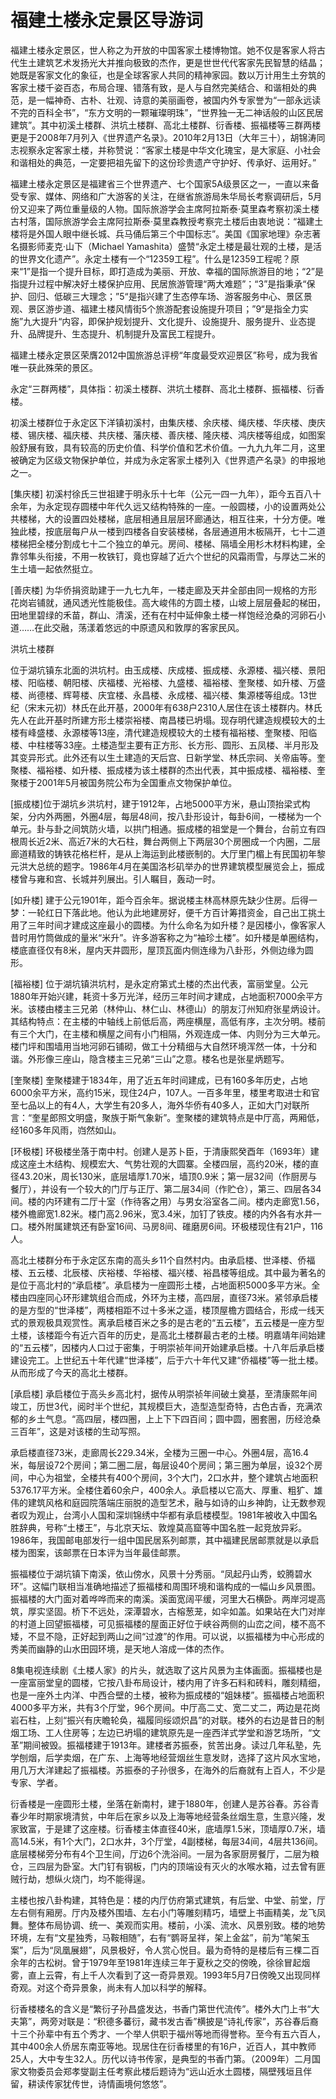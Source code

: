 # 福建土楼永定景区导游词  
福建土楼永定景区，世人称之为开放的中国客家土楼博物馆。她不仅是客家人将古代生土建筑艺术发扬光大并推向极致的杰作，更是世世代代客家先民智慧的结晶；她既是客家文化的象征，也是全球客家人共同的精神家园。数以万计用生土夯筑的客家土楼千姿百态，布局合理、错落有致，是人与自然完美结合、和谐相处的典范，是一幅神奇、古朴、壮观、诗意的美丽画卷，被国内外专家誉为“一部永远读不完的百科全书”，“东方文明的一颗璀璨明珠”，“世界独一无二神话般的山区民居建筑”。其中初溪土楼群、洪坑土楼群、高北土楼群、衍香楼、振福楼等三群两楼更是于2008年7月列入《世界遗产名录》。2010年2月13日（大年三十），胡锦涛同志视察永定客家土楼，并称赞说：“客家土楼是中华文化瑰宝，是大家庭、小社会和谐相处的典范，一定要把祖先留下的这份珍贵遗产守护好、传承好、运用好。”  

福建土楼永定景区是福建省三个世界遗产、七个国家5A级景区之一，一直以来备受专家、媒体、网络和广大游客的关注，在继省旅游局朱华局长考察调研后，5月份又迎来了两位重量级的人物。国际旅游学会主席阿拉斯泰·莫里森考察初溪土楼古村落，国际旅游学会主席阿拉斯泰·莫里森教授考察完土楼后由衷地说：“福建土楼将是外国人眼中继长城、兵马俑后第三个中国标志”。美国《国家地理》杂志著名摄影师麦克·山下（Michael Yamashita）盛赞“永定土楼是最壮观的土楼，是活的世界文化遗产”。永定土楼有一个“12359工程”。什么是12359工程呢？原来“1”是指一个提升目标，即打造成为美丽、开放、幸福的国际旅游目的地；“2”是指提升过程中解决好土楼保护应用、民居旅游管理“两大难题”；“3”是指秉承“保护、回归、低碳三大理念；”5“是指兴建了生态停车场、游客服务中心、景区景观、景区游步道、福建土楼风情街5个旅游配套设施提升项目；”9“是指全力实施”九大提升“内容，即保护规划提升、文化提升、设施提升、服务提升、业态提升、品牌提升、生态提升、机制提升及富民工程提升。  

福建土楼永定景区荣膺2012中国旅游总评榜“年度最受欢迎景区”称号，成为我省唯一获此殊荣的景区。  

永定“三群两楼”，具体指：初溪土楼群、洪坑土楼群、高北土楼群、振福楼、衍香楼。  

初溪土楼群位于永定区下洋镇初溪村，由集庆楼、余庆楼、绳庆楼、华庆楼、庚庆楼、锡庆楼、福庆楼、共庆楼、藩庆楼、善庆楼、隆庆楼、鸿庆楼等组成，如图案般舒展有致，具有较高的历史价值、科学价值和艺术价值。一九九九年二月，这里被确定为区级文物保护单位，并成为永定客家土楼列入《世界遗产名录》的申报地之一。  

[集庆楼] 初溪村徐氏三世祖建于明永乐十七年（公元一四一九年），距今五百八十余年，为永定现存圆楼中年代久远又结构特殊的一座。一般圆楼，小的设置两处公共楼梯，大的设置四处楼梯，底层相通且层层环廊通达，相互往来，十分方便。唯独此楼，按底层每户从一楼到四楼各自安装楼梯，各层通道用木板隔开，七十二道楼梯把全楼分割成七十二个独立的单元。房间、楼梯、隔墙全用杉木材料构建，全靠邻隼头衔接，不用一枚铁钉，竟也穿越了近六个世纪的风霜雨雪，与厚达二米的生土墙一起依然挺立。  

[善庆楼] 为华侨捐资助建于一九七九年，一楼走廊及天井全部由同一规格的方形花岗岩铺就，通风透光性能极佳。高大峻伟的方圆土楼，山坡上层层叠起的梯田，田地里碧绿的禾苗，群山、清溪，还有在村中延伸象土楼一样饱经沧桑的河卵石小道……在此交融，荡漾着悠远的中原遗风和敦厚的客家民风。  

洪坑土楼群  

位于湖坑镇东北面的洪坑村。由玉成楼、庆成楼、振成楼、永源楼、福兴楼、景阳楼、阳临楼、朝阳楼、庆福楼、光裕楼、九盛楼、福裕楼、奎聚楼、如升楼、万盛楼、尚德楼、辉萼楼、庆宜楼、永昌楼、永成楼、福兴楼、集源楼等组成。13世纪（宋末元初）林氏在此开基，2000年有638户2310人居住在该土楼群内。林氏先人在此开基时所建方形土楼崇裕楼、南昌楼已坍塌。现存明代建造规模较大的土楼有峰盛楼、永源楼等13座，清代建造规模较大的土楼有福裕楼、奎聚楼、阳临楼、中柱楼等33座。土楼造型主要有正方形、长方形、圆形、五凤楼、半月形及其变异形式。此外还有以生土建造的天后宫、日新学堂、林氏宗祠、关帝庙等。奎聚楼、福裕楼、如升楼、振成楼为该土楼群的杰出代表，其中振成楼、福裕楼、奎聚楼于2001年5月被国务院公布为全国重点文物保护单位。  

[振成楼]位于湖坑乡洪坑村，建于1912年，占地5000平方米，悬山顶抬梁式构架，分内外两圈，外圈4层，每层48间，按八卦形设计，每卦6间，一楼梯为一个单元。卦与卦之间筑防火墙，以拱门相通。振成楼的祖堂是一个舞台，台前立有四根周长近2米、高近7米的大石柱，舞台两侧上下两层30个房圈成一个内圈，二层廊道精致的铸铁花格栏杆，是从上海运到此楼嵌制的。大厅里门楣上有民国初年黎元洪大总统的题字。1986年4月在美国洛杉矶举办的世界建筑模型展览会上，振成楼曾与雍和宫、长城并列展出。引人瞩目，轰动一时。  

[如升楼] 建于公元1901年，距今百余年。据说楼主林高林原先缺少住房。后得一梦：一轮红日下落此地。他认为此地建房好，便千方百计筹措资金，自己出工挑土用了三年时间才建成这座最小的圆楼。为什么命名为如升楼？是因楼小，像客家人昔时用竹筒做成的量米“米升”。许多游客称之为“袖珍土楼”。如升楼是单圈结构，楼底直径仅有8米，屋内天井圆形，屋顶瓦面内侧连缘为八卦形，外侧边缘为圆形。  

[福裕楼] 位于湖坑镇洪坑村，是永定府第式土楼的杰出代表，富丽堂皇。公元1880年开始兴建，耗资十多万光洋，经历三年时间才建成，占地面积7000余平方米。该楼由楼主三兄弟（林仲山、林仁山、林德山）的朋友汀州知府张星炳设计。其结构特点：在主楼的中轴线上前低后高，两座横屋，高低有序，主次分明。楼前有三个大门，在主楼和横屋之间有小门相隔，外观连成一体、内则分为三大单元。楼门坪和围墙用当地河卵石铺砌，做工十分精细与大自然环境浑然一体，十分和谐。外形像三座山，隐含楼主三兄弟“三山”之意。楼名也是张星炳题写。  

[奎聚楼] 奎聚楼建于1834年，用了近五年时间建成，已有160多年历史，占地6000余平方米，高约15米，现住24户，107人。一百多年里，楼里考取进士和官至七品以上的有4人，大学生有20多人，海外华侨有40多人，正如大门对联所言：“奎星郎照文明盛，聚族于斯气象新”。奎聚楼的建筑特点是中厅高，两厢低，经160多年风雨，岿然如山。  

[环极楼] 环极楼坐落于南中村。创建人是苏卜臣，于清康熙癸酉年（1693年）建成这座土木结构、规模宏大、气势壮观的大圆寨。全楼四层，高约20米，楼的直径43.20米，周长130米，底层墙厚1.70米，墙顶0.9米；第一层32间（作厨房与餐厅），并设有一个较大的门厅与正厅、第二层34间（作贮仓），第三、四层各34间。楼的内环建有二厅十室（作待客之用）与男女浴室各二间。楼内走廊宽1.56，楼外檐廊宽1.82米。楼门高2.96米，宽3.4米，加钉了铁皮。楼的内外各有水井一口。楼外附属建筑还有卧室16间、马房8间、碓磨房6间。环极楼现住有21户，116人。  

高北土楼群分布于永定区东南的高头乡11个自然村内。由承启楼、世泽楼、侨福楼、五云楼、北辰楼、庆裕楼、华裕楼、福兴楼、裕昌楼等组成。其中最为著名的是位于高北村的“承启楼”。承启楼为一座圆形土楼，占地面积5000多平方米。全楼由四座同心环形建筑组合而成，外环为主楼，高四层，直径73米。紧邻承启楼的是方型的“世泽楼”，两楼相距不过十多米之遥，楼顶屋檐方圆结合，形成一线天式的景观极具观赏性。离承启楼百米之多的是古老的“五云楼”，五云楼是一座方型土楼，该楼距今有近六百年的历史，是高北土楼群最古老的土楼。明嘉靖年间始建的“五云楼”，因楼内人口过于密集，于明崇祯年间开始建承启楼。十八年后承启楼建设完工。上世纪五十年代建“世泽楼”，后于六十年代又建“侨福楼”等一批土楼。从而形成了今天的高北土楼群。  

[承启楼] 承启楼位于高头乡高北村，据传从明崇祯年间破土奠基，至清康熙年间竣工，历世3代，阅时半个世纪，其规模巨大，造型造型奇特，古色古香，充满浓郁的乡土气息。“高四层，楼四圈，上上下下四百间；圆中圆，圈套圈，历经沧桑三百年”，这是对该楼的生动写照。  

承启楼直径73米，走廊周长229.34米，全楼为三圈一中心。外圈4层，高16.4米，每层设72个房间；第二圈二层，每层设40个房间；第三圈为单层，设32个房间，中心为祖堂，全楼共有400个房间，3个大门，2口水井，整个建筑占地面积5376.17平方米。全楼住着60余户，400余人。承启楼以它高大、厚重、粗犷、雄伟的建筑风格和庭园院落端庄丽脱的造型艺术，融与如诗的山乡神韵，让无数参观者叹为观止，台湾小人国和深圳锦绣中华都有承启楼模型。1981年被收入中国名胜辞典，号称“土楼王”，与北京天坛、敦煌莫高窟等中国名胜一起竞放异彩。1986年，我国邮电部发行一组中国民居系列邮票，其中福建民居邮票就是以承启楼为图案，该邮票在日本评为当年最佳邮票。  

振福楼位于湖坑镇下南溪，依山傍水，风景十分秀丽。“凤起丹山秀，蛟腾碧水环”。这幅门联相当准确地描述了振福楼和周围环境和谐构成的一幅山乡风景图。振福楼的大门面对着哗哗而来的南溪。溪面宽阔平缓，河里大石横卧。两岸河堤高筑，厚实坚固。桥下不远处，深潭碧水，古榕葱茏，如伞如盖。如果站在大门对岸的村道上回望振福楼，可见振福楼的屋面正好位于峡谷两侧的山峦之间，楼不高不矮，不显不隐，正好起到两山之间“过渡”的作用。可以说，以振福楼为中心形成的秀美而幽静的山水田园环境，是天地人溶成一体的杰作。  

8集电视连续剧《土楼人家》的片头，就选取了这片风景为主体画面。振福楼也是一座富丽堂皇的圆楼，它按八卦布局设计，楼内用了许多石料和砖料，雕刻精细，也是一座外土内洋、中西合壁的土楼，被称为振成楼的“姐妹楼”。振福楼占地面积4000多平方米，共有3个厅堂，96个房间。中厅高二丈、宽二丈二，两边是花岗岩石柱，上刻“振兴有庆瞻轮奂，福履同绥颂炽昌”的对联。楼外的右边是昔日的制烟工场、工人住房等；左边已坍塌的建筑原先是一座西洋式学堂和游艺场所，“文革”期间被毁。振福楼建于1913年。建楼者苏振泰，贫苦出身。读过几年私塾，先学刨烟，后学卖烟，在广东、上海等地经营烟丝生意发财，选择了这片风水宝地，用几万大洋建起了振福楼。苏振泰的子孙很多，在海外的后裔就有上百人，不少是专家、学者。  

衍香楼是一座圆形土楼，坐落在新南村，建于1880年，创建人是苏谷春。苏谷青春少年时期家境清贫，中年后在家乡以及上海等地经营条丝烟生意，生意兴隆，发家致富，于是建了这座楼。衍香楼主体直径40米，底墙厚1.5米，顶墙厚0.7米，墙高14.5米，有1个大门，2口水井，3个厅堂，4副楼梯，每层34间，4层共136间。底层楼梯旁分布有4个卫生间，厅边6个洗浴间。一层为各家厨房餐厅，二层为粮仓，三四层为卧室。大门钉有钢板，门内的顶端设有灭火的水喉水箱，过去曾有匪贼行劫，想纵火烧门，均不能得逞。  

主楼也按八卦构建，其特色是：楼的内厅仿府第式建筑，有后堂、中堂、前堂，厅左右侧有厢房。厅内及楼外围墙、左右小门等雕刻精巧，墙壁上书画精美，龙飞凤舞。整体布局协调、统一、美观而实用。楼前，小溪、流水、风景别致。楼的地势环境，左有“文星独秀，马鞍相随”，右有“鹦哥呈祥，架上金盆”，前为“笔架玉案”，后为“凤凰展翅”，风景极好，令人赏心悦目。最为奇特的是楼后有三棵二百余年的古松树。曾于1979年至1981年连续三年于夏秋之交的傍晚，徐徐冒起烟雾，直上云霄，有上千人次看到了这一奇异景观。1993年5月7日傍晚又出现同样奇观。对这个奇异景象，尚未有人加以科学的解释。  

衍香楼楼名的含义是“繁衍子孙昌盛发达，书香门第世代流传”。楼外大门上书“大夫第”，两旁对联是：“积德多蕃衍，藏书发古香”横披是“诗礼传家”，苏谷春后裔十三个孙辈中有五个秀才、一个举人供职于福州等地而得誉称。至今有五六百人，其中400余人侨居东南亚等地。现居住在衍香楼里的有16户，近百人，其中教师25人，大中专生32人。历代以诗书传家，是典型的书香门第。（2009年）二月国家文物委员会郑孝燮副主任考察此楼后题诗为“远山近水土圆楼，隔壁残垣且伴留，耕读传家犹传世，诗情画境何悠悠”。  
